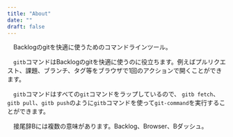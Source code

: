 ```yaml
---
title: "About"
date: ""
draft: false
---
```


&emsp;Backlogのgitを快適に使うためのコマンドラインツール。

&emsp;`gitb`コマンドはBacklogのgitを快適に使うのに役立ちます。例えばプルリクエスト、課題、ブランチ、タグ等をブラウザで1回のアクションで開くことができます。

&emsp;`gitb`コマンドはすべての`git`コマンドをラップしているので、 `gitb fetch`、`gitb pull`、`gitb push`のように`gitb`コマンドを使って`git-command`を実行することができます。

&emsp;接尾辞Bには複数の意味があります。Backlog、Browser、Bダッシュ。
